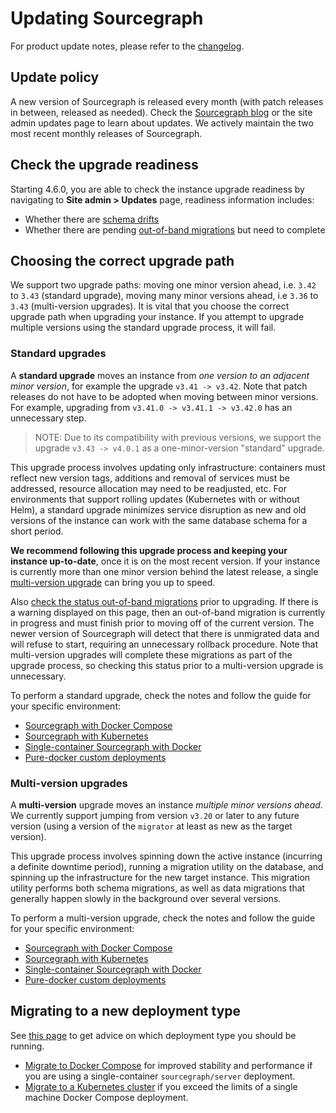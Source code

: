 # Updating Sourcegraph

For product update notes, please refer to the [changelog](../../CHANGELOG.md).

## Update policy

A new version of Sourcegraph is released every month (with patch releases in between, released as needed). Check the [Sourcegraph blog](https://about.sourcegraph.com/blog) or the site admin updates page to learn about updates. We actively maintain the two most recent monthly releases of Sourcegraph.

## Check the upgrade readiness

Starting 4.6.0, you are able to check the instance upgrade readiness by navigating to **Site admin > Updates** page, readiness information includes:

- Whether there are [schema drifts](../how-to/schema-drift.md)
- Whether there are pending [out-of-band migrations](../../dev/background-information/oobmigrations.md) but need to complete

## Choosing the correct upgrade path

We support two upgrade paths: moving one minor version ahead, i.e. `3.42` to `3.43` (standard upgrade), moving many minor versions ahead, i.e `3.36` to `3.43` (multi-version upgrades). It is vital that you choose the correct upgrade path when upgrading your instance. If you attempt to upgrade multiple versions using the standard upgrade process, it will fail. 

### Standard upgrades

A **standard upgrade** moves an instance from *one version to an adjacent minor version*, for example the upgrade `v3.41 -> v3.42`. Note that patch releases do not have to be adopted when moving between minor versions. For example, upgrading from `v3.41.0 -> v3.41.1 -> v3.42.0` has an unnecessary step.

> NOTE: Due to its compatibility with previous versions, we support the upgrade `v3.43 -> v4.0.1` as a one-minor-version "standard" upgrade.

This upgrade process involves updating only infrastructure: containers must reflect new version tags, additions and removal of services must be addressed, resource allocation may need to be readjusted, etc. For environments that support rolling updates (Kubernetes with or without Helm), a standard upgrade minimizes service disruption as new and old versions of the instance can work with the same database schema for a short period.

**We recommend following this upgrade process and keeping your instance up-to-date**, once it is on the most recent version. If your instance is currently more than one minor version behind the latest release, a single [multi-version upgrade](#multi-version-upgrades) can bring you up to speed.

Also [check the status out-of-band migrations](../how-to/unfinished_migration.md#checking-progress) prior to upgrading. If there is a warning displayed on this page, then an out-of-band migration is currently in progress and must finish prior to moving off of the current version. The newer version of Sourcegraph will detect that there is unmigrated data and will refuse to start, requiring an unnecessary rollback procedure. Note that multi-version upgrades will complete these migrations as part of the upgrade process, so checking this status prior to a multi-version upgrade is unnecessary.

To perform a standard upgrade, check the notes and follow the guide for your specific environment:

- [Sourcegraph with Docker Compose](docker_compose.md#upgrade-procedure)
- [Sourcegraph with Kubernetes](kubernetes.md#upgrade-procedure)
- [Single-container Sourcegraph with Docker](server.md#upgrade-procedure)
- [Pure-docker custom deployments](pure_docker.md)

### Multi-version upgrades

A **multi-version** upgrade moves an instance *multiple minor versions ahead*. We currently support jumping from version `v3.20` or later to any future version (using a version of the `migrator` at least as new as the target version).

This upgrade process involves spinning down the active instance (incurring a definite downtime period), running a migration utility on the database, and spinning up the infrastructure for the new target instance. This migration utility performs both schema migrations, as well as data migrations that generally happen slowly in the background over several versions.

To perform a multi-version upgrade, check the notes and follow the guide for your specific environment:

- [Sourcegraph with Docker Compose](docker_compose.md#multi-version-upgrade-procedure)
- [Sourcegraph with Kubernetes](kubernetes.md#multi-version-upgrade-procedure)
- [Single-container Sourcegraph with Docker](server.md#multi-version-upgrade-procedure)
- [Pure-docker custom deployments](pure_docker.md)

## Migrating to a new deployment type

See [this page](../deploy/index.md) to get advice on which deployment type you should be running.

- [Migrate to Docker Compose](../deploy/docker-compose/migrate.md) for improved stability and performance if you are using a single-container `sourcegraph/server` deployment.
- [Migrate to a Kubernetes cluster](../deploy/kubernetes/index.md) if you exceed the limits of a single machine Docker Compose deployment.
